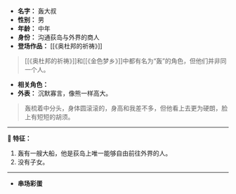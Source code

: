 
- **名字：** 轰大叔
- **性别：** 男
- **年龄：** 中年
- **身份：** 沟通荻岛与外界的商人
- **登场作品：** [[《奥杜邦的祈祷》]]

> [[《奥杜邦的祈祷》]]和[[《金色梦乡》]]中都有名为“轰”的角色，但他们并非同一个人。

- **相关角色：** 
- **外表：** 沉默寡言，像熊一样高大。

> 轰梳着中分头，身体圆滚滚的，身高和我差不多，但他看上去更为硬朗，脸上有短短的胡须。

---

**🐻 特征：** 

1. 轰有一艘大船，他是荻岛上唯一能够自由前往外界的人。
2. 没有子女。

---

- **串场彩蛋** 